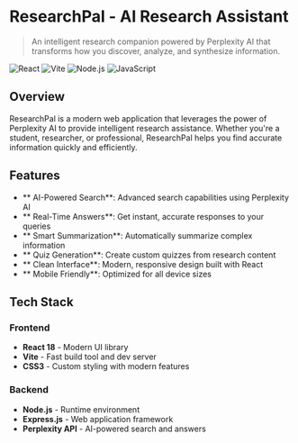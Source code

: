 #  ResearchPal - AI Research Assistant

> An intelligent research companion powered by Perplexity AI that transforms how you discover, analyze, and synthesize information.

![React](https://img.shields.io/badge/React-20232A?style=for-the-badge&logo=react&logoColor=61DAFB)
![Vite](https://img.shields.io/badge/Vite-646CFF?style=for-the-badge&logo=vite&logoColor=white)
![Node.js](https://img.shields.io/badge/Node.js-43853D?style=for-the-badge&logo=node.js&logoColor=white)
![JavaScript](https://img.shields.io/badge/JavaScript-F7DF1E?style=for-the-badge&logo=javascript&logoColor=black)

##  Overview

ResearchPal is a modern web application that leverages the power of Perplexity AI to provide intelligent research assistance. Whether you're a student, researcher, or professional, ResearchPal helps you find accurate information quickly and efficiently.

##  Features

- ** AI-Powered Search**: Advanced search capabilities using Perplexity AI
- ** Real-Time Answers**: Get instant, accurate responses to your queries  
- ** Smart Summarization**: Automatically summarize complex information
- ** Quiz Generation**: Create custom quizzes from research content
- ** Clean Interface**: Modern, responsive design built with React
- ** Mobile Friendly**: Optimized for all device sizes

##  Tech Stack

### Frontend
- **React 18** - Modern UI library
- **Vite** - Fast build tool and dev server
- **CSS3** - Custom styling with modern features

### Backend  
- **Node.js** - Runtime environment
- **Express.js** - Web application framework
- **Perplexity API** - AI-powered search and answers
